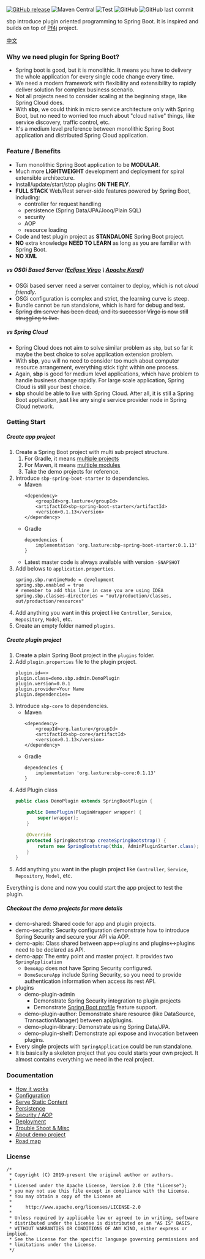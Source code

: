 [![GitHub release](https://img.shields.io/github/release/hank-cp/sbp.svg)](https://github.com/hank-cp/sbp/releases)
![Maven Central](https://img.shields.io/maven-central/v/org.laxture/sbp-core)
![Test](https://github.com/hank-cp/sbp/workflows/CI%20Test/badge.svg)
![GitHub](https://img.shields.io/github/license/hank-cp/sbp.svg)
![GitHub last commit](https://img.shields.io/github/last-commit/hank-cp/sbp.svg)

sbp introduce plugin oriented programming to Spring Boot. It is inspired and builds 
on top of [Pf4j](https://pf4j.org/) project.

[中文](README.zh-cn.md)

### Why we need plugin for Spring Boot?
* Spring boot is good, but it is monolithic. It means you have to delivery the whole application
for every single code change every time.
* We need a modern framework with flexibility and extensibility to rapidly deliver solution 
for complex business scenario. 
* Not all projects need to consider scaling at the beginning stage, like Spring Cloud does.
* With **sbp**, we could think in micro service architecture only with Spring Boot,
but no need to worried too much about "cloud native" things, like service discovery, traffic control, etc.
* It's a medium level preference between monolithic Spring Boot application and distributed 
Spring Cloud application.

### Feature / Benefits
* Turn monolithic Spring Boot application to be **MODULAR**.
* Much more **LIGHTWEIGHT** development and deployment for spiral extensible architecture.
* Install/update/start/stop plugins **ON THE FLY**.
* **FULL STACK** Web/Rest server-side features powered by Spring Boot, including:
    * controller for request handling
    * persistence (Spring Data/JPA/Jooq/Plain SQL)
    * security
    * AOP
    * resource loading
* Code and test plugin project as **STANDALONE** Spring Boot project.
* **NO** extra knowledge **NEED TO LEARN** as long as you are familiar with Spring Boot.
* **NO XML**

##### vs OSGi Based Server ([Eclipse Virgo](https://www.eclipse.org/virgo/) \ [Apache Karaf](http://karaf.apache.org/))
* OSGi based server need a server container to deploy, which is not _cloud friendly_.
* OSGi configuration is complex and strict, the learning curve is steep.
* Bundle cannot be run standalone, which is hard for debug and test.
* ~~Spring dm server has been dead, and its successor Virgo is now still struggling to live.~~ 

##### vs Spring Cloud
* Spring Cloud does not aim to solve similar problem as `sbp`, but so far it maybe the 
best choice to solve application extension problem.
* With **sbp**, you will no need to consider too much about computer resource arrangement, 
everything stick tight within one process.
* Again, **sbp** is good for medium level applications, which have problem to handle business
change rapidly. For large scale application, Spring Cloud is still your best choice.
* **sbp** should be able to live with Spring Cloud. After all, it is still a Spring Boot
application, just like any single service provider node in Spring Cloud network.

### Getting Start

##### Create app project
1. Create a Spring Boot project with multi sub project structure.
    1. For Gradle, it means [multiple projects](https://docs.gradle.org/current/userguide/intro_multi_project_builds.html)
    2. For Maven, it means [multiple modules](https://maven.apache.org/guides/mini/guide-multiple-modules.html)
    3. Take the demo projects for reference.
2. Introduce `sbp-spring-boot-starter` to dependencies.
    * Maven
        ```
        <dependency>
            <groupId>org.laxture</groupId>
            <artifactId>sbp-spring-boot-starter</artifactId>
            <version>0.1.13</version>
        </dependency>
        ```
    * Gradle
        ```
        dependencies {
            implementation 'org.laxture:sbp-spring-boot-starter:0.1.13'
        }
        ```
    * Latest master code is always available with version `-SNAPSHOT`
3. Add belows to `application.properties`.
    ```
    spring.sbp.runtimeMode = development
    spring.sbp.enabled = true
    # remember to add this line in case you are using IDEA
    spring.sbp.classes-directories = "out/production/classes, out/production/resources"
    ``` 
4. Add anything you want in this project like `Controller`, `Service`, `Repository`, `Model`, etc.
5. Create an empty folder named `plugins`.

##### Create plugin project
1. Create a plain Spring Boot project in the `plugins` folder. 
2. Add `plugin.properties` file to the plugin project.
    ```properties
    plugin.id=<>
    plugin.class=demo.sbp.admin.DemoPlugin
    plugin.version=0.0.1
    plugin.provider=Your Name
    plugin.dependencies=
    ```
3. Introduce `sbp-core` to dependencies.
    * Maven
        ```
        <dependency>
            <groupId>org.laxture</groupId>
            <artifactId>sbp-core</artifactId>
            <version>0.1.13</version>
        </dependency>
        ```
    * Gradle
        ```
        dependencies {
            implementation 'org.laxture:sbp-core:0.1.13'
        }
        ```
4. Add Plugin class
    ```java
    public class DemoPlugin extends SpringBootPlugin {
    
        public DemoPlugin(PluginWrapper wrapper) {
            super(wrapper);
        }
    
        @Override
        protected SpringBootstrap createSpringBootstrap() {
            return new SpringBootstrap(this, AdminPluginStarter.class);
        }
    }
    ```
4. Add anything you want in the plugin project like `Controller`, `Service`, `Repository`, `Model`, etc.
 
Everything is done and now you could start the app project to test the plugin. 

##### Checkout the demo projects for more details
* demo-shared: Shared code for app and plugin projects.
* demo-security: Security configuration demonstrate how to introduce Spring Security and secure your 
API via AOP.
* demo-apis: Class shared between app\<-\>plugins and plugins\<-\>plugins need to be declared as API.
* demo-app: The entry point and master project. It provides two `SpringApplication`
    * `DemoApp` does not have Spring Security configured.
    * `DomeSecureApp` include Spring Security, so you need to provide authentication information
    when access its rest API.
* plugins
    * demo-plugin-admin
        * Demonstrate Spring Security integration to plugin projects
        * Demonstrate [Spring Boot profile](https://docs.spring.io/spring-boot/docs/current/reference/html/boot-features-profiles.html) 
        feature support.
    * demo-plugin-author: Demonstrate share resource (like DataSource, TransactionManager) between
    api/plugins.
    * demo-plugin-library: Demonstrate using Spring Data/JPA.
    * demo-plugin-shelf: Demonstrate api expose and invocation between plugins.
* Every single projects with `SpringApplication` could be run standalone.
* It is basically a skeleton project that you could starts your own project. It almost contains 
everything we need in the real project. 

### Documentation
* [How it works](docs/how_it_works.md)
* [Configuration](docs/configuration.md)
* [Serve Static Content](docs/resource_handling.md)
* [Persistence](docs/persistence.md)
* [Security / AOP](docs/security_aop.md)
* [Deployment](docs/deployment.md)
* [Trouble Shoot & Misc](docs/trouble_shoot.md)
* [About demo project](docs/demo_project.md)
* [Road map](docs/roadmap.md)

<!--
### Credit & Contribution
-->

### License 

```
/*
 * Copyright (C) 2019-present the original author or authors.
 *
 * Licensed under the Apache License, Version 2.0 (the "License");
 * you may not use this file except in compliance with the License.
 * You may obtain a copy of the License at
 *
 *     http://www.apache.org/licenses/LICENSE-2.0
 *
 * Unless required by applicable law or agreed to in writing, software
 * distributed under the License is distributed on an "AS IS" BASIS,
 * WITHOUT WARRANTIES OR CONDITIONS OF ANY KIND, either express or implied.
 * See the License for the specific language governing permissions and
 * limitations under the License.
 */
```
